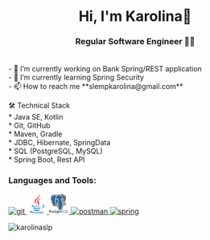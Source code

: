 <h1 align="center">Hi, I'm Karolina👋</h1>
<h3 align="center">Regular Software Engineer 🐱‍👤 <br><br>
</h3>
- 🔭 I’m currently working on Bank Spring/REST application <br>
- 🌱 I’m currently learning Spring Security<br>
- 📫 How to reach me **slempkarolina@gmail.com**

<p align="left">
</p>
🛠 Technical Stack<br>
*   Java SE, Kotlin<br>
*   Git, GitHub<br>
*   Maven, Gradle<br>
*   JDBC, Hibernate, SpringData<br>
*   SQL (PostgreSQL, MySQL) <br>
*   Spring Boot, Rest API<br>
   

<h3 align="left">Languages and Tools:</h3>
<p align="left"> <a href="https://git-scm.com/" target="_blank" rel="noreferrer">
<img src="https://www.vectorlogo.zone/logos/git-scm/git-scm-icon.svg" alt="git" width="40" height="40"/> 
</a> <a href="https://www.java.com" target="_blank" rel="noreferrer"> 
<img src="https://raw.githubusercontent.com/devicons/devicon/master/icons/java/java-original.svg" alt="java" width="40" height="40"/> </a> 
<a href="https://www.postgresql.org" target="_blank" rel="noreferrer"> 
<img src="https://raw.githubusercontent.com/devicons/devicon/master/icons/postgresql/postgresql-original-wordmark.svg" alt="postgresql" width="40" height="40"/> </a>
<a href="https://postman.com" target="_blank" rel="noreferrer">
<img src="https://www.vectorlogo.zone/logos/getpostman/getpostman-icon.svg" alt="postman" width="40" height="40"/> </a> 
<a href="https://spring.io/" target="_blank" rel="noreferrer"> <img src="https://www.vectorlogo.zone/logos/springio/springio-icon.svg" alt="spring" width="40" height="40"/> </a> 
</p>

<p><img align="center" src="https://github-readme-streak-stats.herokuapp.com/?user=karolinaslp&" alt="karolinaslp" /></p>


